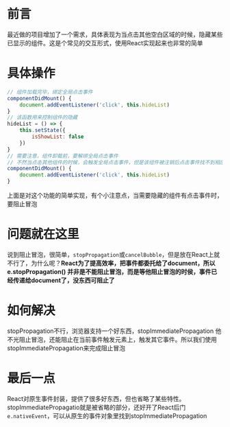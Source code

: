 # 前言
最近做的项目增加了一个需求，具体表现为当点击其他空白区域的时候，隐藏某些已显示的组件。这是个常见的交互形式，使用React实现起来也非常的简单

# 具体操作
```js
// 组件加载完毕，绑定全局点击事件
componentDidMount() {
    document.addEventListener('click', this.hideList)
}
// 该函数用来控制组件的隐藏
hideList = () => {
    this.setState({
        isShowList: false
    })
}
// 需要注意，组件卸载前，要解绑全局点击事件
// 不然当点击其他组件的时候，会触发全局点击事件，但是该组件被注销后点击事件找不到相应的运行函数，导致报错
componentDidMount() {
    document.addEventListener('click', this.hideList)
}
```
上面是对这个功能的简单实现，有个小注意点，当需要隐藏的组件有点击事件时，要阻止冒泡

# 问题就在这里
说到阻止冒泡，很简单，``stopPropagation``或``cancelBubble``，但是放在React上就不行了，为什么呢？**React为了提高效率，把事件都委托给了document，所以 e.stopPropagation() 并非是不能阻止冒泡，而是等他阻止冒泡的时侯，事件已经传递给document了，没东西可阻止了**

# 如何解决
stopPropagation不行，浏览器支持一个好东西，stopImmediatePropagation 他不光阻止冒泡，还能阻止在当前事件触发元素上，触发其它事件。所以我们使用stopImmediatePropagation来完成阻止冒泡

# 最后一点
React对原生事件封装，提供了很多好东西，但也省略了某些特性。stopImmediatePropagatio就是被省略的部分，还好开了React后门``e.nativeEvent``，可以从原生的事件对象里找到stopImmediatePropagation